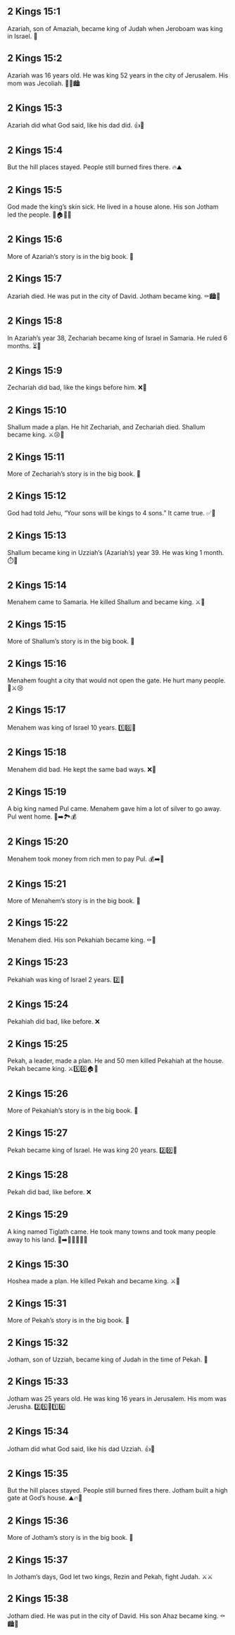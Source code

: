 ## 2 Kings 15:1
Azariah, son of Amaziah, became king of Judah when Jeroboam was king in Israel. 👑
## 2 Kings 15:2
Azariah was 16 years old. He was king 52 years in the city of Jerusalem. His mom was Jecoliah. 👦👑🏙️
## 2 Kings 15:3
Azariah did what God said, like his dad did. 👍🙏
## 2 Kings 15:4
But the hill places stayed. People still burned fires there. 🔥⛰️
## 2 Kings 15:5
God made the king’s skin sick. He lived in a house alone. His son Jotham led the people. 🤒🏠👨‍👦
## 2 Kings 15:6
More of Azariah’s story is in the big book. 📖
## 2 Kings 15:7
Azariah died. He was put in the city of David. Jotham became king. ⚰️🏙️👑
## 2 Kings 15:8
In Azariah’s year 38, Zechariah became king of Israel in Samaria. He ruled 6 months. ⏳👑
## 2 Kings 15:9
Zechariah did bad, like the kings before him. ❌👑
## 2 Kings 15:10
Shallum made a plan. He hit Zechariah, and Zechariah died. Shallum became king. ⚔️😢👑
## 2 Kings 15:11
More of Zechariah’s story is in the big book. 📖
## 2 Kings 15:12
God had told Jehu, “Your sons will be kings to 4 sons.” It came true. ✅🙏
## 2 Kings 15:13
Shallum became king in Uzziah’s (Azariah’s) year 39. He was king 1 month. ⏱️👑
## 2 Kings 15:14
Menahem came to Samaria. He killed Shallum and became king. ⚔️👑
## 2 Kings 15:15
More of Shallum’s story is in the big book. 📖
## 2 Kings 15:16
Menahem fought a city that would not open the gate. He hurt many people. 🏰⚔️😢
## 2 Kings 15:17
Menahem was king of Israel 10 years. 1️⃣0️⃣👑
## 2 Kings 15:18
Menahem did bad. He kept the same bad ways. ❌🔁
## 2 Kings 15:19
A big king named Pul came. Menahem gave him a lot of silver to go away. Pul went home. 👑➡️🏞️💰
## 2 Kings 15:20
Menahem took money from rich men to pay Pul. 💰➡️👑
## 2 Kings 15:21
More of Menahem’s story is in the big book. 📖
## 2 Kings 15:22
Menahem died. His son Pekahiah became king. ⚰️👑
## 2 Kings 15:23
Pekahiah was king of Israel 2 years. 2️⃣👑
## 2 Kings 15:24
Pekahiah did bad, like before. ❌
## 2 Kings 15:25
Pekah, a leader, made a plan. He and 50 men killed Pekahiah at the house. Pekah became king. ⚔️5️⃣0️⃣🏠👑
## 2 Kings 15:26
More of Pekahiah’s story is in the big book. 📖
## 2 Kings 15:27
Pekah became king of Israel. He was king 20 years. 2️⃣0️⃣👑
## 2 Kings 15:28
Pekah did bad, like before. ❌
## 2 Kings 15:29
A king named Tiglath came. He took many towns and took many people away to his land. 🏰➡️🚶‍♂️🚶‍♀️😢
## 2 Kings 15:30
Hoshea made a plan. He killed Pekah and became king. ⚔️👑
## 2 Kings 15:31
More of Pekah’s story is in the big book. 📖
## 2 Kings 15:32
Jotham, son of Uzziah, became king of Judah in the time of Pekah. 👑
## 2 Kings 15:33
Jotham was 25 years old. He was king 16 years in Jerusalem. His mom was Jerusha. 2️⃣5️⃣👑1️⃣6️⃣
## 2 Kings 15:34
Jotham did what God said, like his dad Uzziah. 👍🙏
## 2 Kings 15:35
But the hill places stayed. People still burned fires there. Jotham built a high gate at God’s house. ⛰️🔥🚪
## 2 Kings 15:36
More of Jotham’s story is in the big book. 📖
## 2 Kings 15:37
In Jotham’s days, God let two kings, Rezin and Pekah, fight Judah. ⚔️⚔️
## 2 Kings 15:38
Jotham died. He was put in the city of David. His son Ahaz became king. ⚰️🏙️👑
